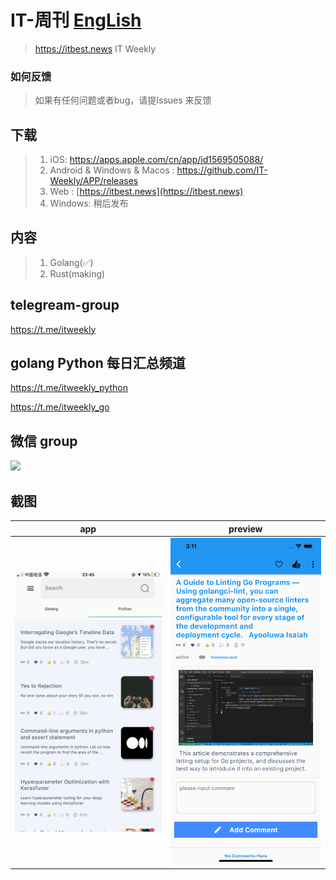  
# IT-周刊  [EngLish](README.md)
> https://itbest.news  IT Weekly 

### 如何反馈

>如果有任何问题或者bug，请提Issues 来反馈

## 下载

> 1. iOS: https://apps.apple.com/cn/app/id1569505088/ 
> 2. Android & Windows & Macos : https://github.com/IT-Weekly/APP/releases
> 3. Web : [https://itbest.news](https://itbest.news)
> 4. Windows: 稍后发布 

## 内容
> 1. Golang(✅)
> 2. Rust(making)
> 
## telegream-group
https://t.me/itweekly

## golang Python 每日汇总频道 

https://t.me/itweekly_python

https://t.me/itweekly_go


## 微信 group
<img src="https://itbest.news/static/wx-group4.png" width="200"> 

## 截图
|          app                      |                 preview               |
| --------------------------------- | --------------------------------- |
| <img src="img/3.jpg" width="300">  |  <img src="img/2.png" width="300">  |

 
